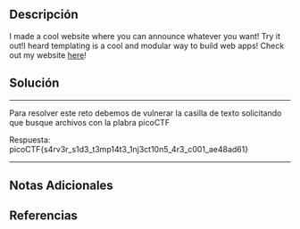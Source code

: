 ## Descripción

I made a cool website where you can announce whatever you want! Try it out!I heard templating is a cool and modular way to build web apps! Check out my website [here](http://rescued-float.picoctf.net:64772/)!
## Solución

***
Para resolver este reto debemos de vulnerar la casilla de texto solicitando que busque archivos con la plabra picoCTF

Respuesta: picoCTF{s4rv3r_s1d3_t3mp14t3_1nj3ct10n5_4r3_c001_ae48ad61}
***
## Notas Adicionales

## Referencias